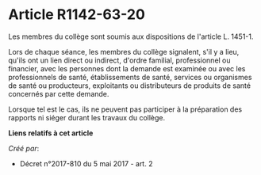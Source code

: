 # Article R1142-63-20

Les membres du collège sont soumis aux dispositions de l'article L. 1451-1.

Lors de chaque séance, les membres du collège signalent, s'il y a lieu, qu'ils ont un lien direct ou indirect, d'ordre
familial, professionnel ou financier, avec les personnes dont la demande est examinée ou avec les professionnels de santé,
établissements de santé, services ou organismes de santé ou producteurs, exploitants ou distributeurs de produits de santé
concernés par cette demande.

Lorsque tel est le cas, ils ne peuvent pas participer à la préparation des rapports ni siéger durant les travaux du collège.

**Liens relatifs à cet article**

_Créé par_:

  - Décret n°2017-810 du 5 mai 2017 - art. 2
